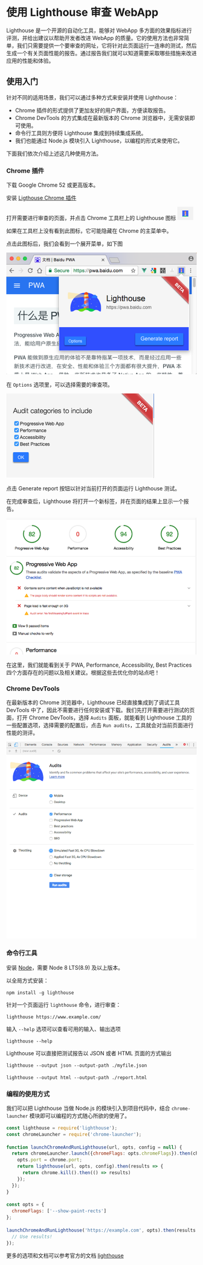 # 使用 Lighthouse 审查 WebApp

Lighthouse 是一个开源的自动化工具，能够对 WebApp 多方面的效果指标进行评测，并给出建议以帮助开发者改进 WebApp 的质量。它的使用方法也非常简单，我们只需要提供一个要审查的网址，它将针对此页面运行一连串的测试，然后生成一个有关页面性能的报告。通过报告我们就可以知道需要采取哪些措施来改进应用的性能和体验。

## 使用入门

针对不同的适用场景，我们可以通过多种方式来安装并使用 Lighthouse：

- Chrome 插件的形式提供了更加友好的用户界面，方便读取报告。
- Chrome DevTools 的方式集成在最新版本的 Chrome 浏览器中，无需安装即可使用。
- 命令行工具则方便将 Lighthouse 集成到持续集成系统。
- 我们也能通过 Node.js 模块引入 Lighthouse，以编程的形式来使用它。

下面我们依次介绍上述这几种使用方法。

### Chrome 插件

下载 Google Chrome 52 或更高版本。

安装 [Ligthouse Chrome 插件](https://chrome.google.com/webstore/detail/lighthouse/blipmdconlkpinefehnmjammfjpmpbjk)

打开需要进行审查的页面，并点击 Chrome 工具栏上的 Lighthouse 图标 ![icon](./img/9.0.1.png)

如果在工具栏上没有看到此图标，它可能隐藏在 Chrome 的主菜单中。

点击此图标后，我们会看到一个展开菜单，如下图

![menu](./img/9.0.2.png)

在 `Options` 选项里，可以选择需要的审查项。

![menu](./img/9.0.3.png)

点击 Generate report 按钮以针对当前打开的页面运行 Lighthouse 测试。

在完成审查后，Lighthouse 将打开一个新标签，并在页面的结果上显示一个报告。

![report](./img/9.0.4.png)

在这里，我们就能看到关于 PWA, Performance, Accessibility, Best Practices 四个方面存在的问题以及相关建议。根据这些去优化你的站点吧！

### Chrome DevTools

在最新版本的 Chrome 浏览器中，Lighthouse 已经直接集成到了调试工具 DevTools 中了，因此不需要进行任何安装或下载。我们先打开需要进行测试的页面，打开 Chrome DevTools，选择 `Audits` 面板，就能看到 Lighthouse 工具的一些配置选项，选择需要的配置后，点击 `Run audits`，工具就会对当前页面进行性能的测评。

![menu](./img/9.0.0.png)

### 命令行工具

安装 [Node](https://nodejs.org/zh-cn/download/)，需要 Node 8 LTS(8.9) 及以上版本。

以全局方式安装：

```npm
npm install -g lighthouse
```

针对一个页面运行 `lighthouse` 命令，进行审查：

```shell
lighthouse https://www.example.com/
```

输入 `--help` 选项可以查看可用的输入、输出选项

```shell
lighthouse --help
```

Lighthouse 可以直接把测试报告以 JSON 或者 HTML 页面的方式输出

```shell
lighthouse --output json --output-path ./myfile.json

lighthouse --output html --output-path ./report.html
```

### 编程的使用方式

我们可以把 Lighthouse 当做 Node.js 的模块引入到项目代码中，结合 `chrome-launcher` 模块即可以编程的方式随心所欲的使用了。

```javascript
const lighthouse = require('lighthouse');
const chromeLauncher = require('chrome-launcher');

function launchChromeAndRunLighthouse(url, opts, config = null) {
  return chromeLauncher.launch({chromeFlags: opts.chromeFlags}).then(chrome => {
    opts.port = chrome.port;
    return lighthouse(url, opts, config).then(results => {
      return chrome.kill().then(() => results)
    });
  });
}

const opts = {
  chromeFlags: ['--show-paint-rects']
};

launchChromeAndRunLighthouse('https://example.com', opts).then(results => {
  // Use results!
});
```

更多的选项和文档可以参考官方的文档 [lighthouse](https://github.com/GoogleChrome/lighthouse)
